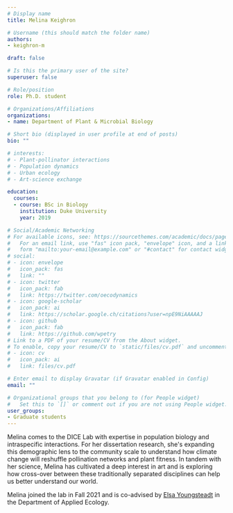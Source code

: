 ```yaml
---
# Display name
title: Melina Keighron

# Username (this should match the folder name)
authors:
- keighron-m

draft: false

# Is this the primary user of the site?
superuser: false

# Role/position
role: Ph.D. student

# Organizations/Affiliations
organizations:
- name: Department of Plant & Microbial Biology

# Short bio (displayed in user profile at end of posts)
bio: ""

# interests:
# - Plant-pollinator interactions
# - Population dynamics
# - Urban ecology
# - Art-science exchange

education:
  courses:
  - course: BSc in Biology
    institution: Duke University
    year: 2019

# Social/Academic Networking
# For available icons, see: https://sourcethemes.com/academic/docs/page-builder/#icons
#   For an email link, use "fas" icon pack, "envelope" icon, and a link in the
#   form "mailto:your-email@example.com" or "#contact" for contact widget.
# social:
# - icon: envelope
#   icon_pack: fas
#   link: ""
# - icon: twitter
#   icon_pack: fab
#   link: https://twitter.com/oecodynamics
# - icon: google-scholar
#   icon_pack: ai
#   link: https://scholar.google.ch/citations?user=npE9NiAAAAAJ
# - icon: github
#   icon_pack: fab
#   link: https://github.com/wpetry
# Link to a PDF of your resume/CV from the About widget.
# To enable, copy your resume/CV to `static/files/cv.pdf` and uncomment the lines below.
# - icon: cv
#   icon_pack: ai
#   link: files/cv.pdf

# Enter email to display Gravatar (if Gravatar enabled in Config)
email: ""

# Organizational groups that you belong to (for People widget)
#   Set this to `[]` or comment out if you are not using People widget.
user_groups:
- Graduate students
---
```


Melina comes to the DICE Lab with expertise in population biology and intraspecific interactions. For her dissertation research, she's expanding this demographic lens to the community scale to understand how climate change will reshuffle pollination networks and plant fitness. In tandem with her science, Melina has cultivated a deep interest in art and is exploring how cross-over between these traditionally separated disciplines can help us better understand our world.

Melina joined the lab in Fall 2021 and is co-advised by [Elsa Youngsteadt](http://youngsteadtlab.org/) in the Department of Applied Ecology.
